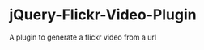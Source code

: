 jQuery-Flickr-Video-Plugin
==========================

A plugin to generate a flickr video from a url